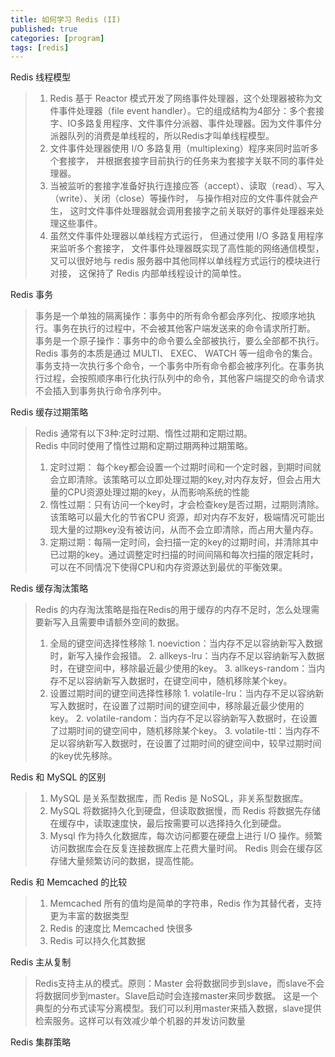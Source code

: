 ```yaml
---
title: 如何学习 Redis (II)
published: true
categories: [program]
tags: [redis]
---
```


Redis 线程模型  
> 1. Redis 基于 Reactor 模式开发了网络事件处理器，这个处理器被称为文件事件处理器（file event handler）。它的组成结构为4部分：多个套接字、IO多路复用程序、文件事件分派器、事件处理器。因为文件事件分派器队列的消费是单线程的，所以Redis才叫单线程模型。  
> 2. 文件事件处理器使用 I/O 多路复用（multiplexing）程序来同时监听多个套接字， 并根据套接字目前执行的任务来为套接字关联不同的事件处理器。  
> 3. 当被监听的套接字准备好执行连接应答（accept）、读取（read）、写入（write）、关闭（close）等操作时， 与操作相对应的文件事件就会产生， 这时文件事件处理器就会调用套接字之前关联好的事件处理器来处理这些事件。  
> 4. 虽然文件事件处理器以单线程方式运行， 但通过使用 I/O 多路复用程序来监听多个套接字， 文件事件处理器既实现了高性能的网络通信模型， 又可以很好地与 redis 服务器中其他同样以单线程方式运行的模块进行对接， 这保持了 Redis 内部单线程设计的简单性。

Redis 事务
> 事务是一个单独的隔离操作：事务中的所有命令都会序列化、按顺序地执行。事务在执行的过程中，不会被其他客户端发送来的命令请求所打断。  
> 事务是一个原子操作：事务中的命令要么全部被执行，要么全部都不执行。
> Redis 事务的本质是通过 MULTI、 EXEC、 WATCH 等一组命令的集合。事务支持一次执行多个命令，一个事务中所有命令都会被序列化。在事务执行过程，会按照顺序串行化执行队列中的命令，其他客户端提交的命令请求不会插入到事务执行命令序列中。

Redis 缓存过期策略  
> Redis 通常有以下3种:定时过期、惰性过期和定期过期。  
> Redis 中同时使用了惰性过期和定期过期两种过期策略。
> 1. 定时过期： 每个key都会设置一个过期时间和一个定时器，到期时间就会立即清除。该策略可以立即处理过期的key,对内存友好，但会占用大量的CPU资源处理过期的key，从而影响系统的性能
> 2. 惰性过期：只有访问一个key时，才会检查key是否过期，过期则清除。该策略可以最大化的节省CPU	资源，却对内存不友好，极端情况可能出现大量的过期key没有被访问，从而不会立即清除，而占用大量内存。
> 3. 定期过期：每隔一定时间，会扫描一定的key的过期时间，并清除其中已过期的key。通过调整定时扫描的时间间隔和每次扫描的限定耗时，可以在不同情况下使得CPU和内存资源达到最优的平衡效果。  

Redis 缓存淘汰策略  
> Redis 的内存淘汰策略是指在Redis的用于缓存的内存不足时，怎么处理需要新写入且需要申请额外空间的数据。
> 1. 全局的键空间选择性移除
	1. noeviction：当内存不足以容纳新写入数据时，新写入操作会报错。
    2. allkeys-lru：当内存不足以容纳新写入数据时，在键空间中，移除最近最少使用的key。
    3. allkeys-random：当内存不足以容纳新写入数据时，在键空间中，随机移除某个key。
> 2. 设置过期时间的键空间选择性移除
    1. volatile-lru：当内存不足以容纳新写入数据时，在设置了过期时间的键空间中，移除最近最少使用的key。
    2. volatile-random：当内存不足以容纳新写入数据时，在设置了过期时间的键空间中，随机移除某个key。
    3. volatile-ttl：当内存不足以容纳新写入数据时，在设置了过期时间的键空间中，较早过期时间的key优先移除。

Redis 和 MySQL 的区别
> 1. MySQL 是关系型数据库，而 Redis 是 NoSQL，非关系型数据库。 
> 2. MySQL 将数据持久化到硬盘，但读取数据慢，而 Redis 将数据先存储在缓存中，读取速度快，最后按需要可以选择持久化到硬盘。
> 3. Mysql 作为持久化数据库，每次访问都要在硬盘上进行 I/O 操作。频繁访问数据库会在反复连接数据库上花费大量时间。 Redis 则会在缓存区存储大量频繁访问的数据，提高性能。

Redis 和 Memcached 的比较
> 1. Memcached 所有的值均是简单的字符串，Redis 作为其替代者，支持更为丰富的数据类型
> 2. Redis 的速度比 Memcached 快很多
> 3. Redis 可以持久化其数据

Redis 主从复制
> Redis支持主从的模式。原则：Master 会将数据同步到slave，而slave不会将数据同步到master。Slave启动时会连接master来同步数据。
> 这是一个典型的分布式读写分离模型。我们可以利用master来插入数据，slave提供检索服务。这样可以有效减少单个机器的并发访问数量


Redis 集群策略
